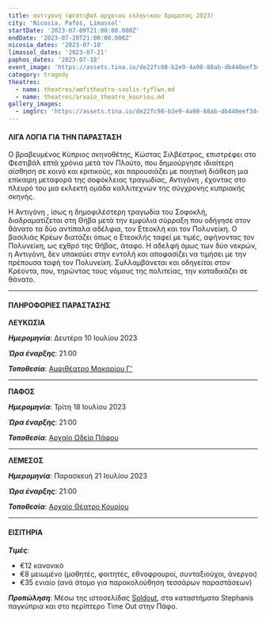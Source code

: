 ```yaml
---
title: αντιγονη (φεστιβαλ αρχαιου ελληνικου δραματος 2023)
city: 'Nicosia, Pafos, Limassol'
startDate: '2023-07-09T21:00:00.000Z'
endDate: '2023-07-20T21:00:00.000Z'
nicosia_dates: '2023-07-10'
limassol_dates: '2023-07-21'
paphos_dates: '2023-07-18'
event_image: 'https://assets.tina.io/de22fc98-b2e9-4a98-88ab-db440eef3dc1/Antigoni.jpg'
category: tragedy
theatres:
  - name: theatres/amfitheatro-sxolis-tyflwn.md
  - name: theatres/arxaio_theatro_kouriou.md
gallery_images:
  - imgSrc: 'https://assets.tina.io/de22fc98-b2e9-4a98-88ab-db440eef3dc1/Antigoni_2.jpg'
---
```


#### ΛΙΓΑ ΛΟΓΙΑ ΓΙΑ ΤΗΝ ΠΑΡΑΣΤΑΣΗ

Ο βραβευμένος Κύπριος σκηνοθέτης, Κώστας Σιλβέστρος, επιστρέφει στο Φεστιβάλ επτά χρόνια μετά τον Πλούτο, που δημιούργησε ιδιαίτερη αίσθηση σε κοινό και κριτικούς, και παρουσιάζει	με ποιητική	διάθεση μια επίκαιρη	μεταφορά της σοφόκλειας	τραγωδίας, Αντιγόνη	, έχοντας	στο πλευρό	του μια εκλεκτή	ομάδα καλλιτεχνών	της σύγχρονης κυπριακής σκηνής.

Η	Αντιγόνη	, ίσως η δημοφιλέστερη τραγωδία	του Σοφοκλή,
διαδραματίζεται στη Θήβα μετά την εμφύλια σύρραξη που οδήγησε στον θάνατο τα δύο αντίπαλα αδέλφια, τον
Ετεοκλή	και τον Πολυνείκη.	Ο βασιλιάς	Κρέων διατάζει	όπως ο Ετεοκλής	ταφεί με τιμές, αφήνοντας	τον
Πολυνείκη, ως εχθρό της Θήβας, άταφο. Η αδελφή όμως των δύο νεκρών, η Αντιγόνη, δεν υπακούει στην εντολή
και αποφασίζει να τιμήσει με την πρέπουσα ταφή τον Πολυνείκη. Συλλαμβάνεται και οδηγείται στον Κρέοντα,
που, τηρώντας τους νόμους της πολιτείας, την καταδικάζει σε θάνατο.

***

#### ΠΛΗΡΟΦΟΡΙΕΣ ΠΑΡΑΣΤΑΣΗΣ

**ΛΕΥΚΩΣΙΑ**

***Ημερομηνία***: Δευτέρα 10 Ιουλίου 2023

***Ώρα έναρξης***: 21:00

***Τοποθεσία***: [Αμφιθέατρο Μακαρίου Γ'](?#map "")

***

**ΠΑΦΟΣ**

***Ημερομηνία***: Τρίτη 18 Ιουλίου 2023

***Ώρα έναρξης***: 21:00

***Τοποθεσία***: [Αρχαίο Ωδείο Πάφου](?#map "")

***

**ΛΕΜΕΣΟΣ**

***Ημερομηνία***: Παρασκευή 21 Ιουλίου 2023

***Ώρα έναρξης***: 21:00

***Τοποθεσία***: [Αρχαίο Θέατρο Κουρίου](?#map "")

***

#### ΕΙΣΙΤΗΡΙΑ

***Τιμές***:

* €12 κανονικό
* €8 μειωμένο	(μαθητές, φοιτητές, εθνοφρουροί, συνταξιούχοι, άνεργοι)
* €35 ενιαίο (ανά άτομο για παρακολούθηση τεσσάρων παραστάσεων)

***Προπώληση***: Μέσω της ιστοσελίδας [Soldout](https://www.soldoutticketbox.com/international-festival-of-ancient-greek-drama-2023/?lang=en ""), στα καταστήματα Stephanis παγκύπρια και στο περίπτερο Time Out στην Πάφο.
